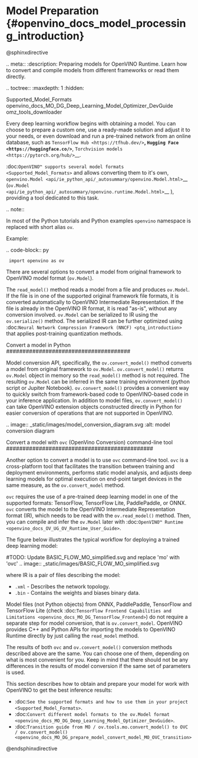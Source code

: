 # Model Preparation {#openvino_docs_model_processing_introduction}

@sphinxdirective

.. meta::
   :description: Preparing models for OpenVINO Runtime. Learn how to convert and compile models from different frameworks or read them directly.


.. toctree::
   :maxdepth: 1
   :hidden:

   Supported_Model_Formats
   openvino_docs_MO_DG_Deep_Learning_Model_Optimizer_DevGuide
   omz_tools_downloader


Every deep learning workflow begins with obtaining a model. You can choose to prepare a custom one, use a ready-made solution and adjust it to your needs, or even download and run a pre-trained network from an online database, such as `TensorFlow Hub <https://tfhub.dev/>`__, `Hugging Face <https://huggingface.co/>`__, `Torchvision models <https://pytorch.org/hub/>`__.

:doc:`OpenVINO™ supports several model formats <Supported_Model_Formats>` and allows converting them to it's own, `openvino.Model <api/ie_python_api/_autosummary/openvino.Model.html>`__ (`ov.Model <api/ie_python_api/_autosummary/openvino.runtime.Model.html>`__ ), providing a tool dedicated to this task.


.. note::

   In most of the Python tutorials and Python examples ``openvino`` namespace is replaced with short alias ``ov``.

   Example:

  .. code-block:: py

     import openvino as ov


There are several options to convert a model from original framework to OpenVINO model format (``ov.Model``).

The ``read_model()`` method reads a model from a file and produces ``ov.Model``. If the file is in one of the supported original framework file formats, it is converted automatically to OpenVINO Intermediate Representation. If the file is already in the OpenVINO IR format, it is read "as-is", without any conversion involved. ``ov.Model`` can be serialized to IR using the ``ov.serialize()`` method. The serialized IR can be further optimized using :doc:`Neural Network Compression Framework (NNCF) <ptq_introduction>` that applies post-training quantization methods.

Convert a model in Python
######################################

Model conversion API, specifically, the ``ov.convert_model()`` method converts a model from original framework to ``ov.Model``. ``ov.convert_model()`` returns ``ov.Model`` object in memory so the ``read_model()`` method is not required. The resulting ``ov.Model`` can be inferred in the same training environment (python script or Jupiter Notebook). ``ov.convert_model()`` provides a convenient way to quickly switch from framework-based code to OpenVINO-based code in your inference application. In addition to model files, ``ov.convert_model()`` can take OpenVINO extension objects constructed directly in Python for easier conversion of operations that are not supported in OpenVINO.

.. image:: _static/images/model_conversion_diagram.svg
   :alt: model conversion diagram

Convert a model with ``ovc`` (OpenVino Conversion) command-line tool
#############################################

Another option to convert a model is to use ``ovc`` command-line tool. ``ovc`` is a cross-platform tool that facilitates the transition between training and deployment environments, performs static model analysis, and adjusts deep learning models for optimal execution on end-point target devices in the same measure, as the ``ov.convert_model`` method.

``ovc`` requires the use of a pre-trained deep learning model in one of the supported formats: TensorFlow, TensorFlow Lite, PaddlePaddle, or ONNX. ``ovc`` converts the model to the OpenVINO Intermediate Representation format (IR), which needs to be read with the ``ov.read_model()`` method. Then, you can compile and infer the ``ov.Model`` later with :doc:`OpenVINO™ Runtime <openvino_docs_OV_UG_OV_Runtime_User_Guide>`.


The figure below illustrates the typical workflow for deploying a trained deep learning model:

#TODO: Update BASIC_FLOW_MO_simplified.svg and replace 'mo' with 'ovc'
.. image:: _static/images/BASIC_FLOW_MO_simplified.svg

where IR is a pair of files describing the model:

* ``.xml`` - Describes the network topology.
* ``.bin`` - Contains the weights and biases binary data.


Model files (not Python objects) from ONNX, PaddlePaddle, TensorFlow and TensorFlow Lite  (check :doc:`TensorFlow Frontend Capabilities and Limitations <openvino_docs_MO_DG_TensorFlow_Frontend>`) do not require a separate step for model conversion, that is ``ov.convert_model``. OpenVINO provides C++ and Python APIs for importing the models to OpenVINO Runtime directly by just calling the ``read_model`` method. 

The results of both ``ovc`` and ``ov.convert_model()`` conversion methods described above are the same. You can choose one of them, depending on what is most convenient for you. Keep in mind that there should not be any differences in the results of model conversion if the same set of parameters is used.

This section describes how to obtain and prepare your model for work with OpenVINO to get the best inference results:

* :doc:`See the supported formats and how to use them in your project <Supported_Model_Formats>`.
* :doc:`Convert different model formats to the ov.Model format <openvino_docs_MO_DG_Deep_Learning_Model_Optimizer_DevGuide>`.
* :doc:`Transition guide from MO / ov.tools.mo.convert_model() to OVC / ov.convert_model() <openvino_docs_MO_DG_prepare_model_convert_model_MO_OVC_transition>`

@endsphinxdirective

